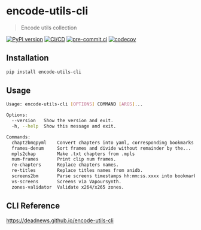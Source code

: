 # encode-utils-cli

> Encode utils collection

[![PyPI version](https://img.shields.io/pypi/v/encode-utils-cli)](https://pypi.org/project/encode-utils-cli)
[![CI/CD](https://github.com/DeadNews/encode-utils-cli/actions/workflows/python-vs-app.yml/badge.svg)](https://github.com/DeadNews/encode-utils-cli/actions/workflows/python-vs-app.yml)
[![pre-commit.ci](https://results.pre-commit.ci/badge/github/DeadNews/encode-utils-cli/main.svg)](https://results.pre-commit.ci/latest/github/DeadNews/encode-utils-cli/main)
[![codecov](https://codecov.io/gh/DeadNews/encode-utils-cli/branch/main/graph/badge.svg?token=OCZDZIYPMC)](https://codecov.io/gh/DeadNews/encode-utils-cli)

## Installation

```sh
pip install encode-utils-cli
```

## Usage

```sh
Usage: encode-utils-cli [OPTIONS] COMMAND [ARGS]...

Options:
  --version   Show the version and exit.
  -h, --help  Show this message and exit.

Commands:
  chapt2bmqpyml    Convert chapters into yaml, corresponding bookmarks...
  frames-denum     Sort frames and divide without remainder by the...
  mpls2chap        Make .txt chapters from .mpls
  num-frames       Print clip num frames.
  re-chapters      Replace chapters names.
  re-titles        Replace titles names from anidb.
  screens2bm       Parse screens timestamps hh:mm:ss.xxxx into bookmark...
  vs-screens       Screens via Vapoursynth.
  zones-validator  Validate x264/x265 zones.
```


## CLI Reference

<https://deadnews.github.io/encode-utils-cli>
